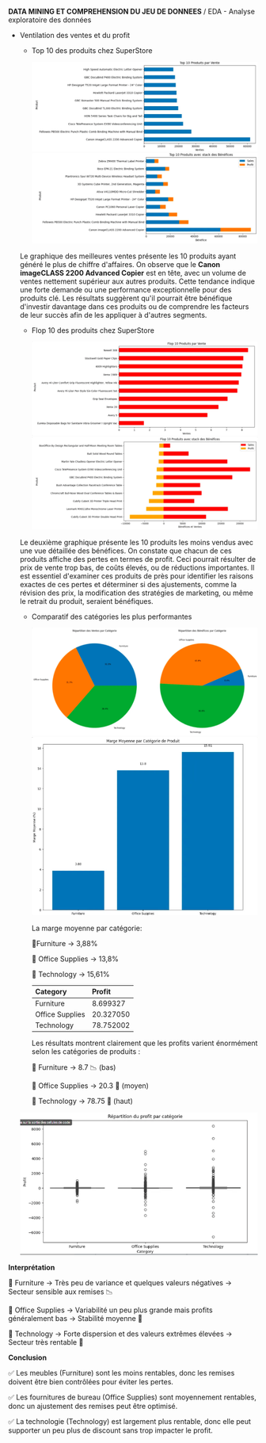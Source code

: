  **DATA MINING ET COMPREHENSION DU JEU DE DONNEES** /
 EDA - Analyse exploratoire des données

- Ventilation des ventes et du profit
  - Top 10 des produits chez SuperStore
    
    ![Top 10 des ventes en terme de CA](Picture%20for%20README/Top%2010%20ventes.png)
    ![Top 10 stack des Bénéfices](Picture%20for%20README/Top%2010%20stack%20Benef.png)

  Le graphique des meilleures ventes présente les 10 produits ayant généré le plus de chiffre d'affaires. On observe que le **Canon imageCLASS 2200 Advanced Copier** est en tête, avec un volume de ventes nettement supérieur aux autres produits. Cette tendance indique une forte demande ou une performance exceptionnelle pour des produits clé. Les résultats suggèrent qu'il pourrait être bénéfique d'investir davantage dans ces produits ou de comprendre les facteurs de leur succès afin de les appliquer à d'autres segments.
  
    - Flop 10 des produits chez SuperStore
     
      ![Top Flop vente](Picture%20for%20README/Top%20Flop%20vente.png)
      ![Top flop avec Bénéfice](Picture%20for%20README/Top%20flop%20avec%20Benef.png)

  Le deuxième graphique présente les 10 produits les moins vendus avec une vue détaillée des bénéfices. On constate que chacun de ces produits affiche des pertes en termes de profit. Ceci pourrait résulter de prix de vente trop bas, de coûts élevés, ou de réductions importantes. Il est essentiel d'examiner ces produits de près pour identifier les raisons exactes de ces pertes et déterminer si des ajustements, comme la révision des prix, la modification des stratégies de marketing, ou même le retrait du produit, seraient bénéfiques.

    - Comparatif des catégories les plus performantes
       
        ![Image by cat](Picture%20for%20README/by%20cat.png)
        ![Image by cat](Picture%20for%20README/marge%20by%20cat.png)       
      
      La marge moyenne par catégorie:
 
      📌Furniture → 3,88%

      📌 Office Supplies → 13,8%

      📌 Technology → 15,61%


      | **Category** | **Profit** |
      | --- | --- |
      | Furniture | 8.699327 |
      | Office Supplies | 20.327050 |
      | Technology | 78.752002 |

      Les résultats montrent clairement que les profits varient énormément selon les catégories de produits :

      📌 Furniture → 8.7 📉 (bas)

      📌 Office Supplies → 20.3 🔄 (moyen)

      📌 Technology → 78.75 🚀 (haut)

   ![Image by cat](Picture%20for%20README/rep%20mar.png)       


**Interprétation**

   📌 Furniture → Très peu de variance et quelques valeurs négatives → Secteur sensible aux remises 📉

   📌 Office Supplies → Variabilité un peu plus grande mais profits généralement bas → Stabilité moyenne 🔄

   📌 Technology → Forte dispersion et des valeurs extrêmes élevées → Secteur très rentable 🚀

**Conclusion**

   ✅ Les meubles (Furniture) sont les moins rentables, donc les remises doivent être bien contrôlées pour éviter les pertes.

   ✅ Les fournitures de bureau (Office Supplies) sont moyennement rentables, donc un ajustement des remises peut être optimisé.

   ✅ La technologie (Technology) est largement plus rentable, donc elle peut supporter un peu plus de discount sans trop impacter le profit.


